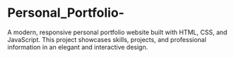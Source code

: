 # Personal_Portfolio-
A modern, responsive personal portfolio website built with HTML, CSS, and JavaScript. This project showcases skills, projects, and professional information in an elegant and interactive design.
